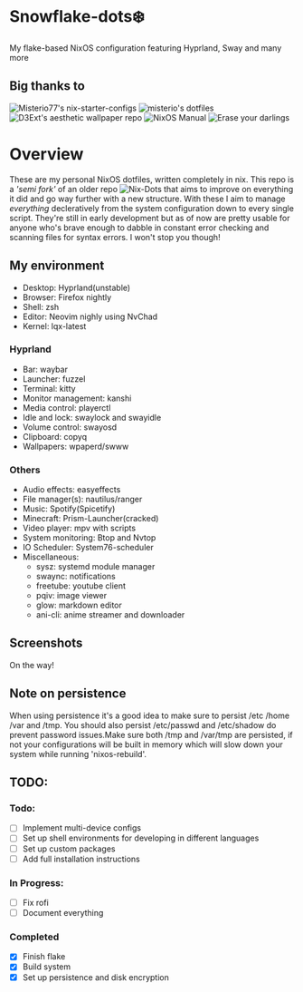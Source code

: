 # Snowflake-dots❄️ 
My flake-based NixOS configuration featuring Hyprland, Sway and many more

## Big thanks to 
![Misterio77's nix-starter-configs](https://github.com/Misterio77/nix-starter-configs "nix-starter-configs")
![misterio's dotfiles](https://git.sr.ht/~misterio/nix-config "dots")
![D3Ext's aesthetic wallpaper repo](https://github.com/D3Ext/aesthetic-wallpapers "walls")
![NixOS Manual](https://nixos.org/manual/nixos/unstable/ "nix")
![Erase your darlings](https://grahamc.com/blog/erase-your-darlings/ "persist")

# Overview
These are my personal NixOS dotfiles, written completely in nix.
This repo is a _'semi fork'_ of an older repo ![Nix-Dots](https://github.com/Daru-san/Nix-Dots "Nix-Dots") that aims to improve on everything it did and go way further with a new structure.
With these I aim to manage _everything_ decleratively from the system configuration down to every single script. They're still in early development but as of now are pretty usable for anyone who's brave enough to dabble in constant error checking and scanning files for syntax errors. I won't stop you though!

## My environment 
* Desktop: Hyprland(unstable)
* Browser: Firefox nightly
* Shell: zsh
* Editor: Neovim nighly using NvChad
* Kernel: lqx-latest

### Hyprland
* Bar: waybar
* Launcher: fuzzel
* Terminal: kitty
* Monitor management: kanshi
* Media control: playerctl
* Idle and lock: swaylock and swayidle
* Volume control: swayosd
* Clipboard: copyq
* Wallpapers: wpaperd/swww

### Others
* Audio effects: easyeffects
* File manager(s): nautilus/ranger
* Music: Spotify(Spicetify)
* Minecraft: Prism-Launcher(cracked)
* Video player: mpv with scripts
* System monitoring: Btop and Nvtop
* IO Scheduler: System76-scheduler
* Miscellaneous:
    - sysz: systemd module manager
    - swaync: notifications
    - freetube: youtube client
    - pqiv: image viewer
    - glow: markdown editor 
    - ani-cli: anime streamer and downloader

## Screenshots
On the way!

## Note on persistence
When using persistence it's a good idea to make sure to persist /etc /home /var and /tmp. You should also persist /etc/passwd and /etc/shadow do prevent password issues.Make sure both /tmp and /var/tmp are persisted, if not your configurations will be built in memory which will slow down your system while running 'nixos-rebuild'. 

## TODO:

### Todo:
- [ ] Implement multi-device configs
- [ ] Set up shell environments for developing in different languages
- [ ] Set up custom packages
- [ ] Add full installation instructions

### In Progress:
- [ ] Fix rofi
- [ ] Document everything

### Completed
- [x] Finish flake
- [x] Build system
- [x] Set up persistence and disk encryption
